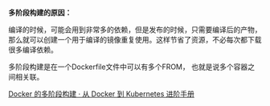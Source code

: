 **多阶段构建的原因：**

编译的时候，可能会用到非常多的依赖，但是发布的时候，只需要编译后的产物，那么就可以创建一个用于编译的镜像重复使用。这样节省了资源，不必每次都下载很多编译依赖。

多阶段构建是在一个Dockerfile文件中可以有多个FROM， 也就是说多个容器之间相关联。





[Docker 的多阶段构建 · 从 Docker 到 Kubernetes 进阶手册](https://www.qikqiak.com/k8s-book/docs/12.Docker%E7%9A%84%E5%A4%9A%E9%98%B6%E6%AE%B5%E6%9E%84%E5%BB%BA.html)


